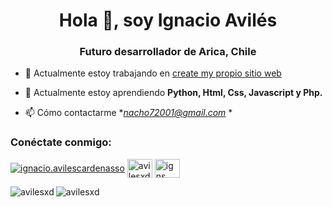 <h1 align="center">Hola 👋, soy Ignacio Avilés</h1>
<h3 align="center">Futuro desarrollador de Arica, Chile</h3>

- 🔭 Actualmente estoy trabajando en [create my propio sitio web](https://ignacioaviles.000webhostapp.com/)

- 🌱 Actualmente estoy aprendiendo **Python, Html, Css, Javascript y Php.**

- 📫 Cómo contactarme **nacho72001@gmail.com* *

<h3 align="left">Conéctate conmigo:</h3>
<p align="left">
<a href="https://fb.com/ignacio.avilescardenasso" target="blank"><img align="center" src="https://raw.githubusercontent.com/rahuldkjain/github-profile-readme-generator/master/src/images/icons/Social/facebook.svg" alt="ignacio.avilescardenasso" altura ="30" ancho="40" /></a>
<a href="https://instagram.com/avilesxd" target="blank"><img align="center" src="https://raw.githubusercontent.com/rahuldkjain/github-profile-readme-generator /master/src/images/icons/Social/instagram.svg" alt="avilesxd" height="30" width="40" /></a>
<a href="https://www.youtube.com/channel/UCYPsgamO7XeWOrXriOpJBqw" target="en blanco"><img align="center" src="https://raw.githubusercontent.com/rahuldkjain/github-profile-readme-generator/master/src/images/icons/Social /youtube.svg" alt="igns" height="30" width="40" /></a>
</p>

<p><img align="left" src="https://github-readme -stats.vercel.app/api/top-langs?username=avilesxd&show_icons=true&locale=en&layout=compact" alt="avilesxd" /></p>

<p> <img align="center" src="https://github-readme-stats.vercel.app/api?username=avilesxd&show_icons=true&locale=en" alt="avilesxd" /></p>
